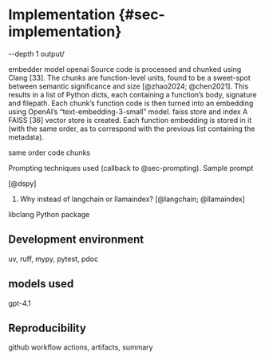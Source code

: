 # Implementation {#sec-implementation}

--depth 1
output/<repo-name>

embedder model openai
Source code is processed and chunked using Clang [33]. The chunks are function-level units, found to be a sweet-spot between semantic significance and size [@zhao2024; @chen2021].
This results in a list of Python dicts, each containing a function’s body, signature and filepath.
Each chunk’s function code is then turned into an embedding using OpenAI’s “text-embedding-3-small” model.
faiss store and index
A FAISS [36] vector store is created. Each function embedding is stored in it (with the same order, as to correspond with the previous list containing the metadata).

same order code chunks

Prompting techniques used (callback to @sec-prompting).
Sample prompt

[@dspy]

1.  Why instead of langchain or llamaindex? [@langchain; @llamaindex]

libclang Python package

## Development environment

uv, ruff, mypy, pytest, pdoc

## models used

gpt-4.1

## Reproducibility

github workflow actions, artifacts, summary
